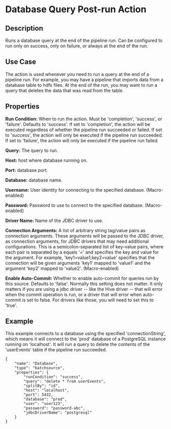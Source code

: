 # Database Query Post-run Action


Description
-----------
Runs a database query at the end of the pipeline run.
Can be configured to run only on success, only on failure, or always at the end of the run.


Use Case
--------
The action is used whenever you need to run a query at the end of a pipeline run.
For example, you may have a pipeline that imports data from a database table to
hdfs files. At the end of the run, you may want to run a query that deletes the data
that was read from the table.


Properties
----------
**Run Condition:** When to run the action. Must be 'completion', 'success', or 'failure'. Defaults to 'success'.
If set to 'completion', the action will be executed regardless of whether the pipeline run succeeded or failed.
If set to 'success', the action will only be executed if the pipeline run succeeded.
If set to 'failure', the action will only be executed if the pipeline run failed.

**Query:** The query to run.

**Host:** host where database running on.

**Port:** database port.

**Database:** database name.

**Username:** User identity for connecting to the specified database. (Macro-enabled)

**Password:** Password to use to connect to the specified database. (Macro-enabled)

**Driver Name:** Name of the JDBC driver to use.

**Connection Arguments:** A list of arbitrary string tag/value pairs as connection arguments. These arguments
will be passed to the JDBC driver, as connection arguments, for JDBC drivers that may need additional configurations.
This is a semicolon-separated list of key-value pairs, where each pair is separated by a equals '=' and specifies
the key and value for the argument. For example, 'key1=value1;key2=value' specifies that the connection will be
given arguments 'key1' mapped to 'value1' and the argument 'key2' mapped to 'value2'. (Macro-enabled)



**Enable Auto-Commit:** Whether to enable auto-commit for queries run by this source. Defaults to 'false'.
Normally this setting does not matter. It only matters if you are using a jdbc driver -- like the Hive
driver -- that will error when the commit operation is run, or a driver that will error when auto-commit is
set to false. For drivers like those, you will need to set this to 'true'.


Example
-------
This example connects to a database using the specified 'connectionString', which means
it will connect to the 'prod' database of a PostgreSQL instance running on 'localhost'.
It will run a query to delete the contents of the 'userEvents' table if the pipeline run succeeded.

    {
        "name": "Database",
        "type": "batchsource",
        "properties": {
            "runCondition": "success",
            "query": "delete * from userEvents",
            "splitBy": "id",
            "host": "localhost",
            "port": 5432,
            "database": "prod",
            "user": "user123",
            "password": "password-abc",
            "jdbcDriverName": "postgresql"
        }
    }
